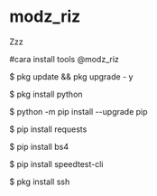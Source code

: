 # modz_riz
Zzz


#cara install tools @modz_riz

$ pkg update && pkg upgrade - y

$ pkg install python

$ python -m pip install --upgrade pip

$ pip install requests

$ pip install bs4

$ pip install speedtest-cli

$ pkg install ssh

